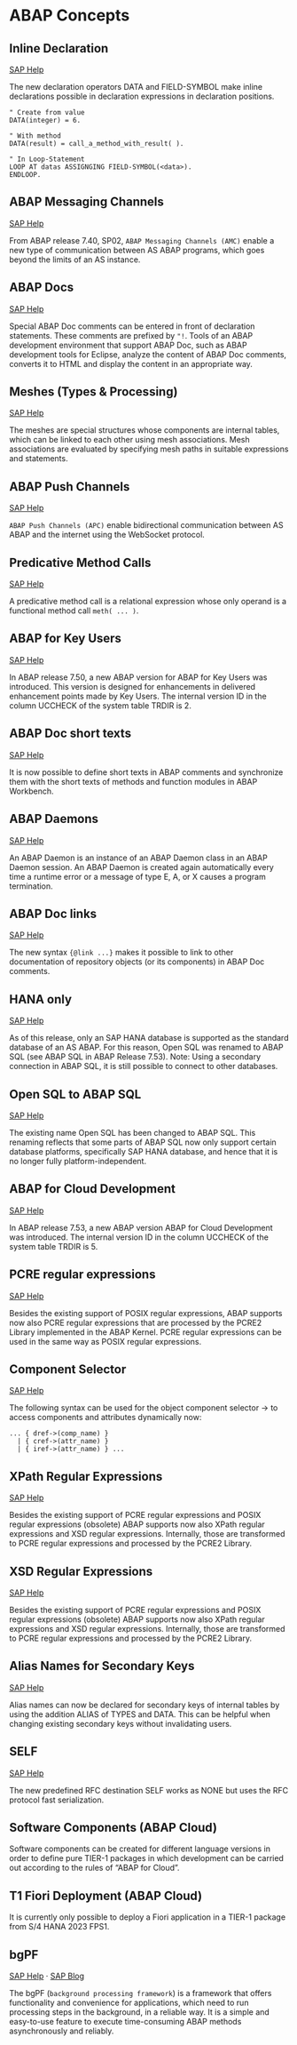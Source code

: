 # ABAP Concepts

## Inline Declaration
[SAP Help](https://help.sap.com/doc/abapdocu_latest_index_htm/latest/en-US/index.htm?file=abeninline_declarations.htm)

The new declaration operators DATA and FIELD-SYMBOL make inline declarations possible in declaration expressions in declaration positions.

```ABAP
" Create from value
DATA(integer) = 6.

" With method
DATA(result) = call_a_method_with_result( ).

" In Loop-Statement
LOOP AT datas ASSIGNGING FIELD-SYMBOL(<data>).
ENDLOOP.
```

## ABAP Messaging Channels
[SAP Help](https://help.sap.com/doc/abapdocu_latest_index_htm/latest/en-US/index.htm?file=abenamc.htm)

From ABAP release 7.40, SP02, `ABAP Messaging Channels (AMC)` enable a new type of communication between AS ABAP programs, which goes beyond the limits of an AS instance.

## ABAP Docs
[SAP Help](https://help.sap.com/doc/abapdocu_latest_index_htm/latest/en-US/index.htm?file=abendoccomment.htm)

Special ABAP Doc comments can be entered in front of declaration statements. These comments are prefixed by `"!`. Tools of an ABAP development environment that support ABAP Doc, such as ABAP development tools for Eclipse, analyze the content of ABAP Doc comments, converts it to HTML and display the content in an appropriate way.

## Meshes (Types & Processing)
[SAP Help](https://help.sap.com/doc/abapdocu_latest_index_htm/latest/en-US/index.htm?file=abenabap_meshes.htm)

The meshes are special structures whose components are internal tables, which can be linked to each other using mesh associations. Mesh associations are evaluated by specifying mesh paths in suitable expressions and statements.

## ABAP Push Channels
[SAP Help](https://help.sap.com/doc/abapdocu_latest_index_htm/latest/en-US/index.htm?file=abenapc.htm)

`ABAP Push Channels (APC)` enable bidirectional communication between AS ABAP and the internet using the WebSocket protocol.

## Predicative Method Calls
[SAP Help](https://help.sap.com/doc/abapdocu_latest_index_htm/latest/en-US/index.htm?file=abenpredicative_method_calls.htm)

A predicative method call is a relational expression whose only operand is a functional method call `meth( ... )`.

## ABAP for Key Users
[SAP Help](https://help.sap.com/doc/abapdocu_latest_index_htm/latest/en-US/index.htm?file=abenabap_for_key_users_glosry.htm)

In ABAP release 7.50, a new ABAP version for ABAP for Key Users was introduced. This version is designed for enhancements in delivered enhancement points made by Key Users. The internal version ID in the column UCCHECK of the system table TRDIR is 2.

## ABAP Doc short texts
[SAP Help](https://help.sap.com/doc/abapdocu_latest_index_htm/latest/en-US/index.htm?file=abendoccomment.htm#@@ITOC@@ABENDOCCOMMENT_4)

It is now possible to define short texts in ABAP comments and synchronize them with the short texts of methods and function modules in ABAP Workbench.

## ABAP Daemons
[SAP Help](https://help.sap.com/doc/abapdocu_latest_index_htm/latest/en-US/index.htm?file=abenabap_daemon.htm)

An ABAP Daemon is an instance of an ABAP Daemon class in an ABAP Daemon session. An ABAP Daemon is created again automatically every time a runtime error or a message of type E, A, or X causes a program termination.

## ABAP Doc links
[SAP Help](https://help.sap.com/doc/abapdocu_latest_index_htm/latest/en-US/index.htm?file=abendoccomment.htm#@@ITOC@@ABENDOCCOMMENT_5)

The new syntax `{@link ...}` makes it possible to link to other documentation of repository objects (or its components) in ABAP Doc comments.

## HANA only
[SAP Help](https://help.sap.com/docs/SAP_HANA_PLATFORM/fc5ace7a367c434190a8047881f92ed8/d8d14ef53e244f6cabd10dd3f5e8c11e.html?locale=en-US)

As of this release, only an SAP HANA database is supported as the standard database of an AS ABAP. For this reason, Open SQL was renamed to ABAP SQL (see ABAP SQL in ABAP Release 7.53). Note: Using a secondary connection in ABAP SQL, it is still possible to connect to other databases.

## Open SQL to ABAP SQL
[SAP Help](https://help.sap.com/doc/abapdocu_latest_index_htm/latest/en-US/index.htm?file=abenabap_sql.htm)

The existing name Open SQL has been changed to ABAP SQL. This renaming reflects that some parts of ABAP SQL now only support certain database platforms, specifically SAP HANA database, and hence that it is no longer fully platform-independent.

## ABAP for Cloud Development
[SAP Help](https://help.sap.com/doc/abapdocu_latest_index_htm/latest/en-US/index.htm?file=abenabap_versions_and_apis.htm#@@ITOC@@ABENABAP_VERSIONS_AND_APIS_1)

In ABAP release 7.53, a new ABAP version ABAP for Cloud Development was introduced. The internal version ID in the column UCCHECK of the system table TRDIR is 5.

## PCRE regular expressions
[SAP Help](https://help.sap.com/doc/abapdocu_latest_index_htm/latest/en-US/index.htm?file=abenregex_pcre_syntax.htm)

Besides the existing support of POSIX regular expressions, ABAP supports now also PCRE regular expressions that are processed by the PCRE2 Library implemented in the ABAP Kernel. PCRE regular expressions can be used in the same way as POSIX regular expressions.

## Component Selector
[SAP Help](https://help.sap.com/doc/abapdocu_latest_index_htm/latest/en-US/index.htm?file=abenobject_component_selector.htm)

The following syntax can be used for the object component selector -> to access components and attributes dynamically now:

```ABAP
... { dref->(comp_name) }
  | { cref->(attr_name) }
  | { iref->(attr_name) } ...
```

## XPath Regular Expressions
[SAP Help](https://help.sap.com/doc/abapdocu_latest_index_htm/latest/en-US/index.htm?file=abenregex_xpath_syntax.htm)

Besides the existing support of PCRE regular expressions and POSIX regular expressions (obsolete) ABAP supports now also XPath regular expressions and XSD regular expressions. Internally, those are transformed to PCRE regular expressions and processed by the PCRE2 Library.

## XSD Regular Expressions
[SAP Help](https://help.sap.com/doc/abapdocu_latest_index_htm/latest/en-US/index.htm?file=abenregex_xsd_syntax.htm)

Besides the existing support of PCRE regular expressions and POSIX regular expressions (obsolete) ABAP supports now also XPath regular expressions and XSD regular expressions. Internally, those are transformed to PCRE regular expressions and processed by the PCRE2 Library.

## Alias Names for Secondary Keys
[SAP Help](https://help.sap.com/doc/abapdocu_latest_index_htm/latest/en-US/index.htm?file=abenitab_key_secondary.htm)

Alias names can now be declared for secondary keys of internal tables by using the addition ALIAS of TYPES and DATA. This can be helpful when changing existing secondary keys without invalidating users.

## SELF
[SAP Help](https://help.sap.com/doc/abapdocu_latest_index_htm/latest/en-US/index.htm?file=abenrfc_destination.htm#@@ITOC@@ABENRFC_DESTINATION_3)

The new predefined RFC destination SELF works as NONE but uses the RFC protocol fast serialization.

## Software Components (ABAP Cloud)
Software components can be created for different language versions in order to define pure TIER-1 packages in which development can be carried out according to the rules of “ABAP for Cloud”.

## T1 Fiori Deployment (ABAP Cloud)
It is currently only possible to deploy a Fiori application in a TIER-1 package from S/4 HANA 2023 FPS1.

## bgPF
[SAP Help](https://help.sap.com/docs/abap-cloud/abap-concepts/background-processing-framework?locale=en-US) · [SAP Blog](https://community.sap.com/t5/technology-blogs-by-sap/introducing-the-background-processing-framework/ba-p/13579056)

The bgPF (`background processing framework`) is a framework that offers functionality and convenience for applications, which need to run processing steps in the background, in a reliable way. It is a simple and easy-to-use feature to execute time-consuming ABAP methods asynchronously and reliably.